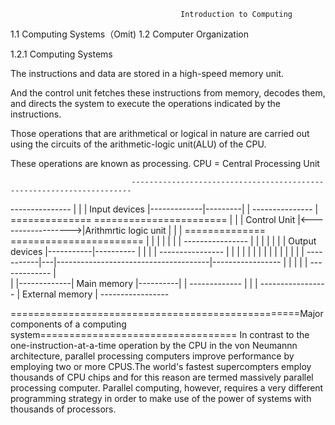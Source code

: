                                           Introduction to Computing
1.1 Computing Systems（Omit)
1.2 Computer Organization

1.2.1 Computing Systems
 
The instructions and data are stored in a high-speed memory unit.

And the control unit fetches these instructions from memory, decodes them, 
and directs the system to execute the operations indicated by the instructions.

Those operations that are arithmetical or logical in nature are carried out using 
the circuits of the arithmetic-logic unit(ALU) of the CPU.

These operations are known as processing.
                                                CPU = Central Processing Unit
                                                
                               ----------------------------------------------------------------------
 ---------------              |                                                                      |
| Input devices |-------------|---------|                                                            |
 ---------------              |    ==============                     =======================        |
                              |   | Control Unit |<------------------>|Arithmrtic logic unit |       |
                              |    ==============                     =======================        |
                              |         | |   |                                      |               |
  ----------------            |         | |   |                                      |               |
 | Output devices |-----------|---------- |   |                                      |               |
  ----------------            |           |   |                                      |               |
                              |           |   |                                      |               |
                              |           |   |                                      |               |
                               -----------|---|--------------------------------------|-----------------
                                          |   |                                      |
                                          |   |              -------------           |   
                                          |   |-------------| Main memory |----------| 
                                          |                  ------------- 
                                          |
                                          |
                                          |
                                -----------------
                               | External memory |
                                -----------------
                                          
==================================================Major components of a computing system==================================
In contrast to the one-instruction-at-a-time operation by the CPU in the von Neumannn architecture, parallel processing computers improve
performance by employing two or more CPUS.The world's fastest supercompters employ thousands of CPU chips and for this reason are termed 
massively parallel processing computer.
Parallel computing, however, requires a very different programming strategy in order to make use of the power of systems with thousands of
processors.







